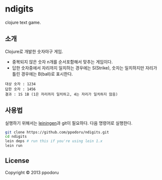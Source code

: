 # ndigits

clojure text game.

## 소개

Clojure로 개발한 숫자야구 게임.

* 중복되지 않은 숫자 n개를 순서포함해서 맞추는 게임이다.
* 답한 숫자중에서 자리까지 일치하는 경우에는 S(Strike), 숫자는 일치하지만 자리가 틀린 경우에는 B(ball)로 표시한다.

```
대상 숫자 : 1234
답한 숫자 : 1456
결과 : 1S 1B (1은 자리까지 일치하고, 4는 자리가 일치하지 않음)
```

## 사용법

실행하기 위해서는 [leiningen](https://github.com/technomancy/leiningen)과 git이 필요하다.
다음 명령어로 실행한다.

```bash
git clone https://github.com/ppodoru/ndigits.git
cd ndigits
lein deps # run this if you're using lein 1.x
lein run
```

## License

Copyright © 2013 ppodoru
